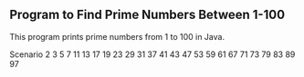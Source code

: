## Program to Find Prime Numbers Between 1-100

This program prints prime numbers from 1 to 100 in Java.

Scenario
2 3 5 7 11 13 17 19 23 29 31 37 41 43 47 53 59 61 67 71 73 79 83 89 97